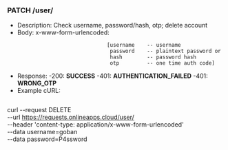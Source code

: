 ### PATCH /user/ 
- Description: Check username, password/hash, otp; delete account
- Body: x-www-form-urlencoded: 
  ```
                               [username    -- username
                                password    -- plaintext password or
                                hash        -- password hash
                                otp         -- one time auth code]

- Response:
    -200: **SUCCESS**
    -401: **AUTHENTICATION_FAILED**
    -401: **WRONG_OTP**
- Example cURL:
  ```
curl --request DELETE \
  --url https://requests.onlineapps.cloud/user/ \
  --header 'content-type: application/x-www-form-urlencoded' \
  --data username=goban \
  --data password=P4ssword
